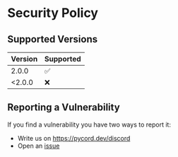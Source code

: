# Security Policy

## Supported Versions

| Version | Supported          |
| ------- | ------------------ |
| 2.0.0   | :white_check_mark: |
| <2.0.0  | :x:                |

## Reporting a Vulnerability

If you find a vulnerability you have two ways to report it:
- Write us on https://pycord.dev/discord
- Open an [issue](https://github.com/Pycord-Development/pycord/issues/new/choose)
